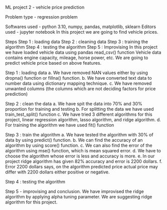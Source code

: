 ML project 2 - vehicle price prediction


Problem type - regression problem

Softwares used - python 3.10, numpy, pandas, matplotlib, sklearn
Editors used - jupyter notebook
In this project we are going to find vehicle prices.

Steps
Step 1 : loading data
Step 2 : cleaning data
Step 3 : training the algorithm
Step 4 : testing the algorithm
Step 5 : Improvising
In this project we have loaded vehicle data using pandas read_csv() function
Vehicle data contains engine capacity, mileage, horse power, etc.
We are going to predict vehicle price based on above features.

Step 1 : loading data
a. We have removed NAN values either by using dropna() function or fillna() function.
b. We have converted text data to number data using dictionary mapping technique.
c. We have removed unwanted columns (the columns which are not deciding factors for price prediction)

Step 2 : clean the data
a. We have spit the data into 70% and 30% proportion for training and testing
b. For splitting the data we have used train_test_split() function
c. We have tried 3 different algorithms for this project, linear regression algorithm, lasso algorithm, and ridge algorithm.
d. For training the algorithm we have used fit() function


Step 3 : train the algorithm
a. We have tested the algorithm with 30% of data by using predict() function.
b. We can find the accuracy of an algorithm by using score() function.
c. We can also find the error of the algorithm using mse() function, which is mean squared error.
d. We have to choose the algorithm whose error is less and accuracy is more.
e. In our project ridge algorithm has given 82% accuracy and error is 2200 dollars. 
f. Error 2200 dollars says, on the algorithm predicted price actual price may differ with 2200 dollars either positive or negative.

Step 4 : testing the algorithm

Step 5 - improvising and conclusion. We have improvised the ridge algorithm by applying alpha tuning parameter.
We are suggesting ridge algorithm for this project.
